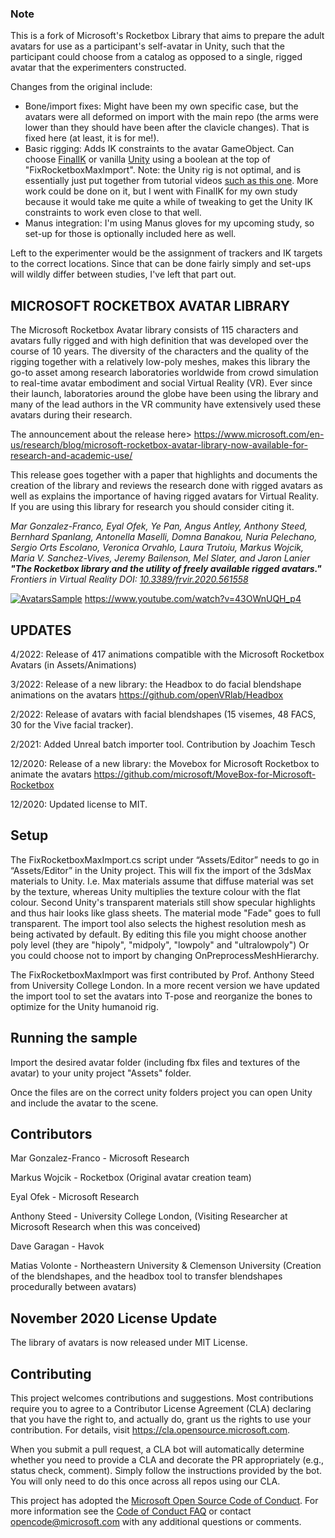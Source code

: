 ### Note
This is a fork of Microsoft's Rocketbox Library that aims to prepare the adult avatars for use as a participant's self-avatar in Unity, such that the participant could choose from a catalog as opposed to a single, rigged avatar that the experimenters constructed. 
  
Changes from the original include:
- Bone/import fixes: Might have been my own specific case, but the avatars were all deformed on import with the main repo (the arms were lower than they should have been after the clavicle changes). That is fixed here (at least, it is for me!).
- Basic rigging: Adds IK constraints to the avatar GameObject. Can choose [FinalIK](https://assetstore.unity.com/packages/tools/animation/final-ik-14290) or vanilla [Unity](https://docs.unity3d.com/Packages/com.unity.animation.rigging@1.2/manual/index.html) using a boolean at the top of "FixRocketboxMaxImport". Note: the Unity rig is not optimal, and is essentially just put together from tutorial videos [such as this one](https://www.youtube.com/watch?v=MYOjQICbd8I). More work could be done on it, but I went with FinalIK for my own study because it would take me quite a while of tweaking to get the Unity IK constraints to work even close to that well.
- Manus integration: I'm using Manus gloves for my upcoming study, so set-up for those is optionally included here as well.

Left to the experimenter would be the assignment of trackers and IK targets to the correct locations. Since that can be done fairly simply and set-ups will wildly differ between studies, I've left that part out.

## MICROSOFT ROCKETBOX AVATAR LIBRARY
The Microsoft Rocketbox Avatar library consists of 115 characters and avatars fully rigged and with high definition that was developed over the course of 10 years. The diversity of the characters and the quality of the rigging together with a relatively low-poly meshes, makes this library the go-to asset among research laboratories worldwide from crowd simulation to real-time avatar embodiment and social Virtual Reality (VR). Ever since their launch, laboratories around the globe have been using the library and many of the lead authors in the VR community have extensively used these avatars during their research.

The announcement about the release here> https://www.microsoft.com/en-us/research/blog/microsoft-rocketbox-avatar-library-now-available-for-research-and-academic-use/

This release goes together with a paper that highlights and documents the creation of the library and reviews the research done with rigged avatars as well as explains the importance of having rigged avatars for Virtual Reality. If you are using this library for research you should consider citing it.

_Mar Gonzalez-Franco, Eyal Ofek, Ye Pan,  Angus Antley, Anthony Steed, Bernhard Spanlang,  Antonella Maselli, Domna Banakou, Nuria Pelechano, Sergio Orts Escolano, Veronica Orvahlo, Laura Trutoiu, Markus Wojcik, Maria V. Sanchez-Vives, Jeremy Bailenson, Mel Slater, and Jaron Lanier **"The Rocketbox library and the utility of freely available rigged avatars."** Frontiers in Virtual Reality DOI: [10.3389/frvir.2020.561558](https://www.frontiersin.org/articles/10.3389/frvir.2020.561558/abstract)_

[![AvatarsSample](Docs/AvatarsSample.jpg?raw=true)](https://www.youtube.com/watch?v=43OWnUQH_p4)
https://www.youtube.com/watch?v=43OWnUQH_p4

## UPDATES
4/2022: Release of 417 animations compatible with the Microsoft Rocketbox Avatars (in Assets/Animations)

3/2022: Release of a new library: the Headbox to do facial blendshape animations on the avatars https://github.com/openVRlab/Headbox

2/2022: Release of avatars with facial blendshapes (15 visemes, 48 FACS, 30 for the Vive facial tracker).

2/2021: Added Unreal batch importer tool. Contribution by Joachim Tesch

12/2020: Release of a new library: the Movebox for Microsoft Rocketbox to animate the avatars https://github.com/microsoft/MoveBox-for-Microsoft-Rocketbox

12/2020: Updated license to MIT. 
## Setup
The FixRocketboxMaxImport.cs script under “Assets/Editor” needs to go in “Assets/Editor”  in the Unity project. This will fix the import of the 3dsMax materials to Unity. I.e. Max materials assume that diffuse material was set by the texture, whereas Unity multiplies the texture colour with the flat colour. Second Unity's transparent  materials still show specular highlights and thus hair looks like glass sheets. The material mode "Fade" goes to full transparent. The import tool also selects  the highest resolution mesh as being activated by default.
By editing this file you might choose another poly level (they are "hipoly", "midpoly", "lowpoly" and "ultralowpoly") Or you could choose not to import by changing OnPreprocessMeshHierarchy.

The FixRocketboxMaxImport was first contributed by Prof. Anthony Steed from University College London. 
In a more recent version we have updated the import tool to set the avatars into T-pose and reorganize the bones to optimize for the Unity humanoid rig.
 
## Running the sample

Import the desired avatar folder (including fbx files and textures of the avatar) to your unity project "Assets" folder.

Once the files are on the correct unity folders project you can open Unity and include the avatar to the scene.



## Contributors

Mar Gonzalez-Franco - Microsoft Research

Markus Wojcik - Rocketbox (Original avatar creation team)

Eyal Ofek - Microsoft Research

Anthony Steed - University College London, (Visiting Researcher at Microsoft Research when this was conceived)

Dave Garagan - Havok

Matias Volonte - Northeastern University & Clemenson University (Creation of the blendshapes, and the headbox tool to transfer blendshapes procedurally between avatars)

## November 2020 License Update

The library of avatars is now released under MIT License.


## Contributing

This project welcomes contributions and suggestions.  Most contributions require you to agree to a
Contributor License Agreement (CLA) declaring that you have the right to, and actually do, grant us
the rights to use your contribution. For details, visit https://cla.opensource.microsoft.com.

When you submit a pull request, a CLA bot will automatically determine whether you need to provide
a CLA and decorate the PR appropriately (e.g., status check, comment). Simply follow the instructions
provided by the bot. You will only need to do this once across all repos using our CLA.

This project has adopted the [Microsoft Open Source Code of Conduct](https://opensource.microsoft.com/codeofconduct/).
For more information see the [Code of Conduct FAQ](https://opensource.microsoft.com/codeofconduct/faq/) or
contact [opencode@microsoft.com](mailto:opencode@microsoft.com) with any additional questions or comments.


